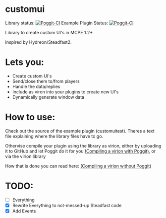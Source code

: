 # customui
Library status: [![Poggit-CI](https://poggit.pmmp.io/ci.badge/thebigsmileXD/customui/customui)](https://poggit.pmmp.io/ci/thebigsmileXD/customui/customui)
Example Plugin Status: [![Poggit-CI](https://poggit.pmmp.io/ci.badge/thebigsmileXD/customui/customuitest)](https://poggit.pmmp.io/ci/thebigsmileXD/customui/customuitest)

Library to create custom UI's in MCPE 1.2+

Inspired by Hydreon/Steadfast2.
# Lets you:
- Create custom UI's
- Send/close them to/from players
- Handle the data/replies
- Include as viron into your plugins to create new UI's
- Dynamically generate window data
# How to use:
Check out the source of the example plugin (customuitest). Theres a text file explaining where the library files have to go.

Othervise compile your plugin using the library as virion, either by uploading it to GitHub and let Poggit do it for you [(Compiling a virion with Poggit)](https://github.com/poggit/support/blob/master/virion.md#compiling-a-virion-with-poggit), or via the virion library

How that is done you can read here: [(Compiling a virion without Poggit)](https://github.com/poggit/support/blob/master/virion.md#compiling-a-virion-without-poggit)
# TODO:
- [ ] Everything
- [x] Rewrite Everything to not-messed-up Steadfast code
- [x] Add Events
